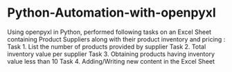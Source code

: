 # Python-Automation-with-openpyxl
Using openpyxl in Python, performed following tasks on an Excel Sheet containing Product Suppliers along with their product inventory and pricing :
Task 1. List the number of products provided by supplier
Task 2. Total inventory value per supplier
Task 3. Obtaining products having inventory value less than 10
Task 4. Adding/Writing new content in the Excel Sheet
